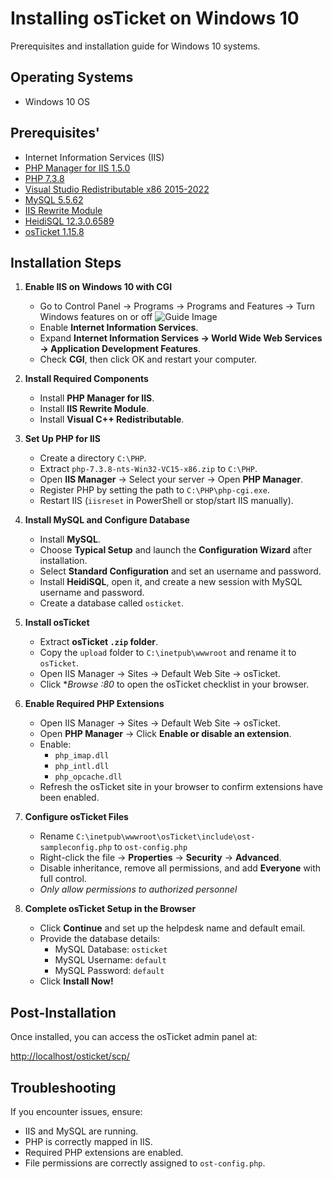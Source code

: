 # Installing osTicket on Windows 10

Prerequisites and installation guide for Windows 10 systems.

## Operating Systems 
- Windows 10 OS
  
## Prerequisites'
- Internet Information Services (IIS)
- [PHP Manager for IIS 1.5.0](https://github.com/RonaldCarter/PHPManager/releases)
- [PHP 7.3.8](https://drive.google.com/file/d/1-2YCXqRO4gnxIb3RFembWDunQp2M2ckT/view?usp=drive_link)
- [Visual Studio Redistributable x86 2015-2022](https://drive.google.com/file/d/1s1OsGF3-ioO0_9LYizPRiVuIkb3lFJgH/view)
- [MySQL 5.5.62](https://drive.google.com/file/d/1_OWh9p7VQLcrB0q_V7qT8yHl0xo5gv7z/view?usp=share_link)
- [IIS Rewrite Module](https://drive.google.com/file/d/1-5dBgKmMcfmbU2wdlcAkjrzfUIrbUW8y/view)
- [HeidiSQL 12.3.0.6589](https://www.google.com/url?q=https://www.heidisql.com/installers/HeidiSQL_12.3.0.6589_Setup.exe&sa=D&source=docs&ust=1742585174925249&usg=AOvVaw04gbDP2ul5D0JTS6D-3SVn)
- [osTicket 1.15.8](https://drive.google.com/file/d/1-FF0ZwqQXqzOhMXlgWQ7CSBRWEMNwr7i/view?usp=drive_link)

## Installation Steps
1. **Enable IIS on Windows 10 with CGI**
   - Go to Control Panel → Programs → Programs and Features → Turn Windows features on or off
   ![Guide Image]()
   - Enable **Internet Information Services**.
   - Expand **Internet Information Services → World Wide Web Services → Application Development Features**.
   - Check **CGI**, then click OK and restart your computer.

3. **Install Required Components**
   - Install **PHP Manager for IIS**.
   - Install **IIS Rewrite Module**.
   - Install **Visual C++ Redistributable**.

4. **Set Up PHP for IIS**
   - Create a directory `C:\PHP`.
   - Extract `php-7.3.8-nts-Win32-VC15-x86.zip` to `C:\PHP`.
   - Open **IIS Manager** → Select your server → Open **PHP Manager**.
   - Register PHP by setting the path to `C:\PHP\php-cgi.exe`.
   - Restart IIS (`iisreset` in PowerShell or stop/start IIS manually).

5. **Install MySQL and Configure Database**
   - Install **MySQL**.
   - Choose **Typical Setup** and launch the **Configuration Wizard** after installation.
   - Select **Standard Configuration** and set an username and password.
   - Install **HeidiSQL**, open it, and create a new session with MySQL username and password.
   - Create a database called `osticket`.

6. **Install osTicket**
   - Extract **osTicket `.zip` folder**.
   - Copy the `upload` folder to `C:\inetpub\wwwroot` and rename it to `osTicket`.
   - Open IIS Manager → Sites → Default Web Site → osTicket.
   - Click **Browse *:80** to open the osTicket checklist in your browser.

7. **Enable Required PHP Extensions**
   - Open IIS Manager → Sites → Default Web Site → osTicket.
   - Open **PHP Manager** → Click **Enable or disable an extension**.
   - Enable:
     - `php_imap.dll`
     - `php_intl.dll`
     - `php_opcache.dll`
   - Refresh the osTicket site in your browser to confirm extensions have been enabled.

8. **Configure osTicket Files**
   - Rename `C:\inetpub\wwwroot\osTicket\include\ost-sampleconfig.php` to `ost-config.php`
   - Right-click the file → **Properties** → **Security** → **Advanced**.
   - Disable inheritance, remove all permissions, and add **Everyone** with full control.
   - *Only allow permissions to authorized personnel*

9. **Complete osTicket Setup in the Browser**
   - Click **Continue** and set up the helpdesk name and default email.
   - Provide the database details:
     - MySQL Database: `osticket`
     - MySQL Username: `default`
     - MySQL Password: `default`
   - Click **Install Now!**

## Post-Installation
Once installed, you can access the osTicket admin panel at:

[http://localhost/osticket/scp/](http://localhost/osticket/scp/)

## Troubleshooting
If you encounter issues, ensure:
- IIS and MySQL are running.
- PHP is correctly mapped in IIS.
- Required PHP extensions are enabled.
- File permissions are correctly assigned to `ost-config.php`.


